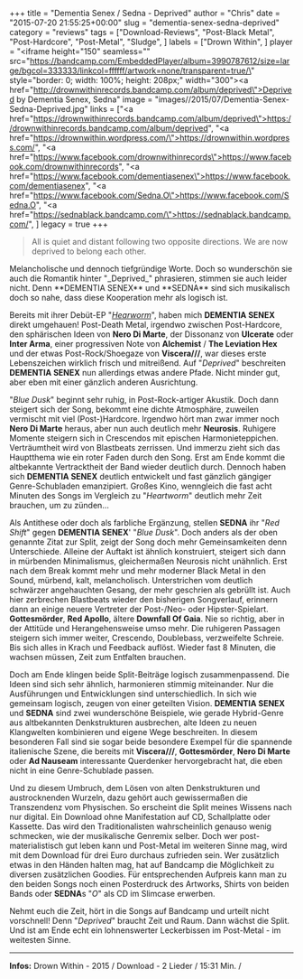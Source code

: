 +++
title = "Dementia Senex / Sedna - Deprived"
author = "Chris"
date = "2015-07-20 21:55:25+00:00"
slug = "dementia-senex-sedna-deprived"
category = "reviews"
tags = ["Download-Reviews", "Post-Black Metal", "Post-Hardcore", "Post-Metal", "Sludge", ]
labels = ["Drown Within", ]
player = "<iframe height=\"150\" seamless=\"\" src=\"https://bandcamp.com/EmbeddedPlayer/album=3990787612/size=large/bgcol=333333/linkcol=ffffff/artwork=none/transparent=true/\" style=\"border: 0; width: 100%; height: 208px;\" width=\"300\"><a href=\"http://drownwithinrecords.bandcamp.com/album/deprived\">Deprived by Dementia Senex, Sedna</a></iframe>"
image = "images//2015/07/Dementia-Senex-Sedna-Deprived.jpg"
links = ["<a href=\"https://drownwithinrecords.bandcamp.com/album/deprived\">https://drownwithinrecords.bandcamp.com/album/deprived</a>", "<a href=\"https://drownwithin.wordpress.com/\">https://drownwithin.wordpress.com/</a>", "<a href=\"https://www.facebook.com/drownwithinrecords\">https://www.facebook.com/drownwithinrecords</a>", "<a href=\"https://www.facebook.com/dementiasenex\">https://www.facebook.com/dementiasenex</a>", "<a href=\"https://www.facebook.com/Sedna.O\">https://www.facebook.com/Sedna.O</a>", "<a href=\"https://sednablack.bandcamp.com/\">https://sednablack.bandcamp.com/</a>", ]
legacy = true
+++


<blockquote>All is quiet and distant following two opposite directions. We are now deprived to belong each other.</blockquote>
Melancholische und dennoch tiefgründige Worte. Doch so wunderschön sie auch die Romantik hinter "_Deprived_" phrasieren, stimmen sie auch leider nicht. Denn **DEMENTIA SENEX** und **SEDNA** sind sich musikalisch doch so nahe, dass diese Kooperation mehr als logisch ist.

Bereits mit ihrer Debüt-EP "_<a href="http://necroslaughter.de/2014/03/dementia-senex-hearworm/">Hearworm</a>_", haben mich **DEMENTIA SENEX** direkt umgehauen! Post-Death Metal, irgendwo zwischen Post-Hardcore, den sphärischen Ideen von **Nero Di Marte**, der Dissonanz von **Ulcerate** oder **Inter Arma**, einer progressiven Note von **Alchemist** / **The Leviation Hex** und der etwas Post-Rock/Shoegaze von **Viscera///**, war dieses erste Lebenszeichen wirklich frisch und mitreißend. Auf "_Deprived_" beschreiten **DEMENTIA SENEX** nun allerdings etwas andere Pfade. Nicht minder gut, aber eben mit einer gänzlich anderen Ausrichtung.

"_Blue Dusk_" beginnt sehr ruhig, in Post-Rock-artiger Akustik. Doch dann steigert sich der Song, bekommt eine dichte Atmosphäre, zuweilen vermischt mit viel (Post-)Hardcore. Irgendwo hört man zwar immer noch **Nero Di Marte** heraus, aber nun auch deutlich mehr **Neurosis**. Ruhigere Momente steigern sich in Crescendos mit epischen Harmonieteppichen. Verträumtheit wird von Blastbeats zerrissen. Und immerzu zieht sich das Hauptthema wie ein roter Faden durch den Song. Erst am Ende kommt die altbekannte Vertracktheit der Band wieder deutlich durch. Dennoch haben sich **DEMENTIA SENEX** deutlich entwickelt und fast gänzlich gängiger Genre-Schubladen emanzipiert. Großes Kino, wenngleich die fast acht Minuten des Songs im Vergleich zu "_Heartworm_" deutlich mehr Zeit brauchen, um zu zünden...

Als Antithese oder doch als farbliche Ergänzung, stellen **SEDNA** ihr "_Red Shift_" gegen **DEMENTIA SENEX**' "_Blue Dusk_". Doch anders als der oben genannte Zitat zur Split, zeigt der Song doch mehr Gemeinsamkeiten denn Unterschiede. Alleine der Auftakt ist ähnlich konstruiert, steigert sich dann in mürbenden Minimalismus, gleichermaßen Neurosis nicht unähnlich.
Erst nach dem Break kommt mehr und mehr moderner Black Metal in den Sound, mürbend, kalt, melancholisch. Unterstrichen vom deutlich schwärzer angehauchten Gesang, der mehr geschrien als gebrüllt ist.
Auch hier zerbrechen Blastbeats wieder den bisherigen Songverlauf, erinnern dann an einige neuere Vertreter der Post-/Neo- oder Hipster-Spielart. **Gottesmörder**, **Red Apollo**, ältere **Downfall Of Gaia**. Nie so richtig, aber in der Attitüde und Herangehensweise umso mehr. Die ruhigeren Passagen steigern sich immer weiter, Crescendo, Doublebass, verzweifelte Schreie. Bis sich alles in Krach und Feedback auflöst. Wieder fast 8 Minuten, die wachsen müssen, Zeit zum Entfalten brauchen.

Doch am Ende klingen beide Split-Beiträge logisch zusammenpassend. Die Ideen sind sich sehr ähnlich, harmonieren stimmig miteinander. Nur die Ausführungen und Entwicklungen sind unterschiedlich. In sich wie gemeinsam logisch, zeugen von einer geteilten Vision. **DEMENTIA SENEX** und **SEDNA** sind zwei wunderschöne Beispiele, wie gerade Hybrid-Genre aus altbekannten Denkstrukturen ausbrechen, alte Ideen zu neuen Klangwelten kombinieren und eigene Wege beschreiten. In diesem besonderen Fall sind sie sogar beide besondere Exempel für die spannende italienische Szene, die bereits mit **Viscera///**, **Gottesmörder**, **Nero Di Marte** oder **Ad Nauseam** interessante Querdenker hervorgebracht hat, die eben nicht in eine Genre-Schublade passen.

Und zu diesem Umbruch, dem Lösen von alten Denkstrukturen und austrocknenden Wurzeln, dazu gehört auch gewissermaßen die Transzendenz vom Physischen. So erscheint die Split meines Wissens nach nur digital. Ein Download ohne Manifestation auf CD, Schallplatte oder Kassette. Das wird den Traditionalisten wahrscheinlich genauso wenig schmecken, wie der musikalische Genremix selber. Doch wer post-materialistisch gut leben kann und Post-Metal im weiteren Sinne mag, wird mit dem Download für drei Euro durchaus zufrieden sein. Wer zusätzlich etwas in den Händen halten mag, hat auf Bandcamp die Möglichkeit zu diversen zusätzlichen Goodies. Für entsprechenden Aufpreis kann man zu den beiden Songs noch einen Posterdruck des Artworks, Shirts von beiden Bands oder **SEDNA**s "_O_" als CD im Slimcase erwerben.

Nehmt euch die Zeit, hört in die Songs auf Bandcamp und urteilt nicht vorschnell! Denn "_Deprived_" braucht Zeit und Raum. Dann wächst die Split. Und ist am Ende echt ein lohnenswerter Leckerbissen im Post-Metal - im weitesten Sinne.





---
**Infos:**
Drown Within - 2015 / 
Download - 2 Lieder / 15:31 Min. / 
